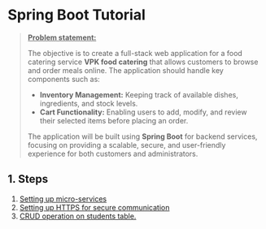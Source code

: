 # Spring Boot Tutorial

> **<u>Problem statement:</u>** <a id="problem-statement"></a>
>
> The objective is to create a full-stack web application for a food catering service **VPK food catering** that allows customers to browse and order meals online. The application should handle key components such as:
>
> - **Inventory Management:** Keeping track of available dishes, ingredients, and stock levels.
> - **Cart Functionality:** Enabling users to add, modify, and review their selected items before placing an order.
>
> The application will be built using **Spring Boot** for backend services, focusing on providing a scalable, secure, and user-friendly experience for both customers and administrators.

## 1. Steps

1. [Setting up micro-services](./01_spring_boot_project_setup.md)
1. [Setting up HTTPS for secure communication](./01_https.md)
2. [CRUD operation on students table.](./spring_jpa.md)